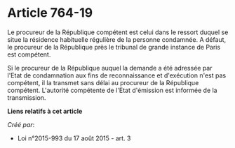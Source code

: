 # Article 764-19

Le procureur de la République compétent est celui dans le ressort duquel se situe la résidence habituelle régulière de la
personne condamnée. A défaut, le procureur de la République près le tribunal de grande instance de Paris est compétent. 

Si le procureur de la République auquel la demande a été adressée par l'Etat de condamnation aux fins de reconnaissance et
d'exécution n'est pas compétent, il la transmet sans délai au procureur de la République compétent. L'autorité compétente de
l'Etat d'émission est informée de la transmission.

**Liens relatifs à cet article**

_Créé par_:

  - Loi n°2015-993 du 17 août 2015 - art. 3
